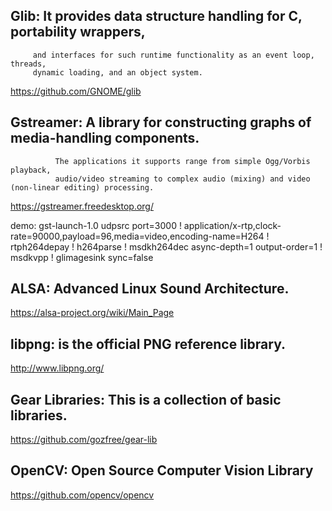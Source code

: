 

## Glib: It provides data structure handling for C, portability wrappers,
         and interfaces for such runtime functionality as an event loop, threads,
         dynamic loading, and an object system.


https://github.com/GNOME/glib


## Gstreamer: A library for constructing graphs of media-handling components.
              The applications it supports range from simple Ogg/Vorbis playback,
              audio/video streaming to complex audio (mixing) and video (non-linear editing) processing. 

https://gstreamer.freedesktop.org/

demo:
gst-launch-1.0 udpsrc port=3000 ! application/x-rtp,clock-rate=90000,payload=96,media=video,encoding-name=H264 ! rtph264depay ! h264parse ! msdkh264dec async-depth=1 output-order=1 ! msdkvpp ! glimagesink sync=false


## ALSA: Advanced Linux Sound Architecture.

https://alsa-project.org/wiki/Main_Page



## libpng: is the official PNG reference library.

http://www.libpng.org/


## Gear Libraries: This is a collection of basic libraries.

https://github.com/gozfree/gear-lib


## OpenCV: Open Source Computer Vision Library

https://github.com/opencv/opencv
